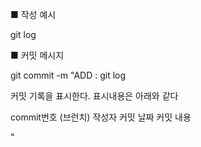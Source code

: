 ■ 작성 예시

git log

■ 커밋 메시지

git commit -m "ADD : git log

커밋 기록을 표시한다.
표시내용은 아래와 같다

commit번호 (브런치)
작성자
커밋 날짜
커밋 내용 

"